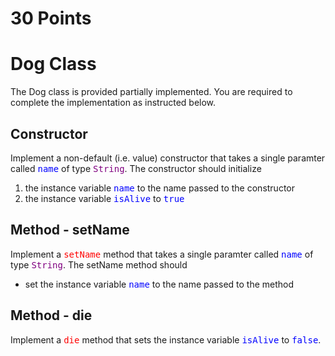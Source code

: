 # 30 Points

# Dog Class

The Dog class is provided partially implemented.  You are required to complete the implementation as instructed below.

## Constructor

Implement a non-default (i.e. value) constructor that takes a single paramter called <span style="color:blue; font-family:monospace;">name</span> of type <span style="color:purple; font-family:monospace;">String</span>.  The constructor should initialize

1. the instance variable <span style="color:blue; font-family:monospace;">name</span> to the name passed to the constructor
2.  the instance variable <span style="color:blue; font-family:monospace;">isAlive</span> to <span style="color:blue; font-family:monospace;">true</span>

## Method - setName

Implement a <span style="color:red; font-family:monospace;">setName</span>  method that takes a single paramter called <span style="color:blue; font-family:monospace;">name</span> of type <span style="color:purple; font-family:monospace;">String</span>.  The setName method should

- set the instance variable <span style="color:blue; font-family:monospace;">name</span> to the name passed to the method

## Method - die


Implement a <span style="color:red; font-family:monospace;">die</span> method that sets the instance variable <span style="color:blue; font-family:monospace;">isAlive</span> to <span style="color:blue; font-family:monospace;">false</span>.